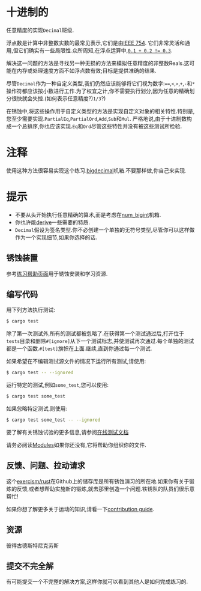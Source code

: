 # 十进制的

任意精度的实现`Decimal`班级.

浮点数是计算中非整数实数的最常见表示,它们是由[IEEE 754](https://en.wikipedia.org/wiki/IEEE_754). 它们非常灵活和通用,但它们确实有一些局限性.众所周知,在浮点运算中,[`0.1 + 0.2 != 0.3`](http://0.30000000000000004.com/).

解决这一问题的方法是寻找另一种无损的方法来模拟任意精度的非整数Reals.这可能在内存或处理速度方面不如浮点数有效;目标是提供准确的结果.

尽管`Decimal`作为一种自定义类型,我们仍然应该能够将它们视为数字:`==`,`<`,`>`,`+`,`-`和`*`操作符都应该按小数进行工作.为了权宜之计,你不需要执行划分,因为任意的精确划分很快就会失控.(如何表示任意精度?)`1/3`?)

在锈蚀中,将这些操作用于自定义类型的方法是实现自定义对象的相关特性.特别是,您至少需要实现.`PartialEq`,`PartialOrd`,`Add`,`Sub`和`Mul`. 严格地说,由于十进制数构成一个总排序,你也应该实现.`Eq`和`Ord`尽管这些特性并没有被这些测试所检验.

# 注释

使用这种方法很容易实现这个练习.[bigdecimal](https://crates.io/crates/bigdecimal)机箱.不要那样做,你自己来实现.

# 提示

-   不要从头开始执行任意精确的算术,而是考虑在[num_bigint](https://crates.io/crates/num-bigint)机箱.
-   你也许能[derive](https://doc.rust-lang.org/book/2018-edition/appendix-03-derivable-traits.html)一些需要的特质.
-   `Decimal`假设为签名类型.你不必创建一个单独的无符号类型,尽管你可以这样做作为一个实现细节,如果你选择的话.

## 锈蚀装置

参考[练习帮助页面][help-page]用于锈蚀安装和学习资源.

## 编写代码

用下列方法执行测试:

```bash
$ cargo test
```

除了第一次测试外,所有的测试都被忽略了.在获得第一个测试通过后,打开位于`tests`目录和删除`#[ignore]`从下一个测试标志,并使测试再次通过.每个单独的测试都是一个函数.`#[test]`旗帜在上面.继续,直到你通过每一个测试.

如果希望在不编辑测试源文件的情况下运行所有测试,请使用:

```bash
$ cargo test -- --ignored
```

运行特定的测试,例如`some_test`,您可以使用:

```bash
$ cargo test some_test
```

如果忽略特定测试,则使用:

```bash
$ cargo test some_test -- --ignored
```

要了解有关锈蚀试验的更多信息,请参阅[在线测试文档][rust-tests]

请务必阅读[Modules](https://doc.rust-lang.org/book/2018-edition/ch07-00-modules.html)如果你还没有,它将帮助你组织你的文件.

## 反馈、问题、拉动请求

这个[exercism/rust](https://github.com/exercism/rust)在Github上的储存库是所有锈蚀演习的所在地.如果你有关于锻炼的反馈,或者想帮助实施新的锻炼,就去那里创造一个问题.铁锈队的队员们很乐意帮忙!

如果你想了解更多关于运动的知识,请看一下[contribution guide](https://github.com/exercism/docs/blob/master/contributing-to-language-tracks/README.md).

[help-page]: https://exercism.io/tracks/rust/learning

[modules]: https://doc.rust-lang.org/book/2018-edition/ch07-00-modules.html

[cargo]: https://doc.rust-lang.org/book/2018-edition/ch14-00-more-about-cargo.html

[rust-tests]: https://doc.rust-lang.org/book/2018-edition/ch11-02-running-tests.html

## 资源

彼得古德斯特尼克劳斯

## 提交不完全解

有可能提交一个不完整的解决方案,这样你就可以看到其他人是如何完成练习的.
